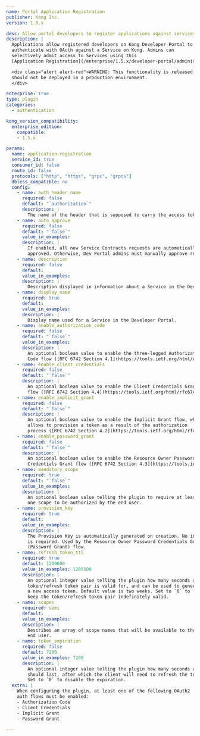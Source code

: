 ```yaml
---
name: Portal Application Registration
publisher: Kong Inc.
version: 1.0.x

desc: Allow portal developers to register applications against services
description: |
  Applications allow registered developers on Kong Developer Portal to
  authenticate with OAuth against a Service on Kong. Admins can
  selectively admit access to Services using this
  [Application Registration](/enterprise/1.5.x/developer-portal/administration/application-registration) plugin.

  <div class="alert alert-red">WARNING: This functionality is released as a <a href="/enterprise/latest/introduction/key-concepts/#beta">BETA</a> feature and
  should not be deployed in a production environment.
  </div>

enterprise: true
type: plugin
categories:
  - authentication

kong_version_compatibility:
  enterprise_edition:
    compatible:
    - 1.5.x

params:
  name: application-registration
  service_id: true
  consumer_id: false
  route_id: false
  protocols: ["http", "https", "grpc", "grpcs"]
  dbless_compatible: no
  config:
    - name: auth_header_name
      required: false
      default: "`authorization`"
      description: |
        The name of the header that is supposed to carry the access token.
    - name: auto_approve
      required: false
      default: "`false`"
      value_in_examples:
      description: |
        If enabled, all new Service Contracts requests are automatically
        approved. Otherwise, Dev Portal admins must manually approve requests.
    - name: description
      required: false
      default:
      value_in_examples:
      description: |
        Description displayed in information about a Service in the Developer Portal.
    - name: display_name
      required: true
      default:
      value_in_examples:
      description: |
        Display name used for a Service in the Developer Portal.
    - name: enable_authorization_code
      required: false
      default: "`false`"
      value_in_examples:
      description: |
        An optional boolean value to enable the three-legged Authorization
        Code flow ([RFC 6742 Section 4.1](https://tools.ietf.org/html/rfc6749#section-4.1)).
    - name: enable_client_credentials
      required: false
      default: "`false`"
      description: |
        An optional boolean value to enable the Client Credentials Grant
        flow ([RFC 6742 Section 4.4](https://tools.ietf.org/html/rfc6749#section-4.4)).
    - name: enable_implicit_grant
      required: false
      default: "`false`"
      description: |
        An optional boolean value to enable the Implicit Grant flow, which
        allows to provision a token as a result of the authorization
        process ([RFC 6742 Section 4.2](https://tools.ietf.org/html/rfc6749#section-4.2)).
    - name: enable_password_grant
      required: false
      default: "`false`"
      description: |
        An optional boolean value to enable the Resource Owner Password
        Credentials Grant flow ([RFC 6742 Section 4.3](https://tools.ietf.org/html/rfc6749#section-4.3)).
    - name: mandatory_scope
      required: true
      default: "`false`"
      value_in_examples:
      description: |
        An optional boolean value telling the plugin to require at least
        one scope to be authorized by the end user.
    - name: provision_key
      required: true
      default:
      value_in_examples:
      description: |
        The Provision Key is automatically generated on creation. No input
        is required. Used by the Resource Owner Password Credentials Grant
        (Password Grant) flow.
    - name: refresh_token_ttl
      required: true
      default: 1209600
      value_in_examples: 1209600
      description: |
        An optional integer value telling the plugin how many seconds a
        token/refresh token pair is valid for, and can be used to generate
        a new access token. Default value is two weeks. Set to `0` to
        keep the token/refresh token pair indefinitely valid.
    - name: scopes
      required: semi
      default:
      value_in_examples:
      description: |
        Describes an array of scope names that will be available to the
        end user.
    - name: token_expiration
      required: false
      default: 7200
      value_in_examples: 7200
      description: |
        An optional integer value telling the plugin how many seconds a token
        should last, after which the client will need to refresh the token.
        Set to `0` to disable the expiration.
  extra: |
    When configuring the plugin, at least one of the following OAuth2
    auth flows must be enabled:
    - Authorization Code
    - Client Credentials
    - Implicit Grant
    - Password Grant

---
```

